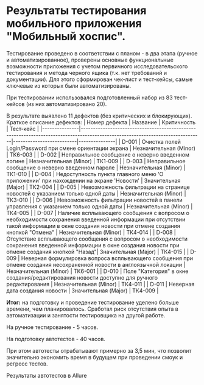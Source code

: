 # Результаты тестирования мобильного приложения "Мобильный хоспис".

Тестирование проведено в соответствии с планом - в два этапа (ручное и автоматизированное), проверены основные функциональные возможности приложения с учетом первичного исследовательского тестирования и метода черного ящика (т.к. нет требований и документации). Для этого сформирован чек-лист и тест-кейсы, самые ключевые из которых были автоматизированы.

При тестировании использовался подготовленный набор из 83 тест-кейсов (из них автоматизировано 20).

В результате выявлено 11 дефектов (без критических и блокирующих).
Краткое описание дефектов:
| Номер дефекта | Название                                                                                                                      | Критичность              |   Тест-кейс   |
|---------------|-------------------------------------------------------------------------------------------------------------------------------|--------------------------|---------------|
| D-001         | Очистка полей   Login/Password при смене ориентации экрана                                                                    | Незначительная   (Minor) |    ТК6-003    |
| D-002         | Неправильное   сообщение о неверно введенном логине                                                                           | Незначительная   (Minor) |    ТК1-009    |
| D-003         | Неправильное   сообщение о неверно введенном пароле                                                                           | Незначительная   (Minor) |    ТК1-010    |
| D-004         | Недоступность   пункта главного меню 'О приложении' при нахождении на экране 'Новости'                                        | Значительная   (Major)   |    ТК2-004    |
| D-005         | Невозможность   фильтрации на странице новостей с указанием только одной даты                                                 | Незначительная   (Minor) |    ТК3-010    |
| D-006         | Невозможность   фильтрации новостей в панели управления с указанием только одной даты                                         | Незначительная   (Minor) |    ТК4-005    |
| D-007         | Наличие   всплывающего сообщения с вопросом о необходимости сохранения введенной   информации при отсутствии такой информации в окне создания новости при отмене   создания кнопкой "Отмена" | Незначительная   (Minor) |    ТК4-014    |
| D-008         | Отсутствие   всплывающего сообщения с вопросом о необходимости сохранения введенной   информации в окне создания новости при отмене создания кнопкой   "Назад"| Значительная   (Major)   |    ТК4-015    |
| D-009         | Неверная   формулировка вопроса всплывающего сообщения при отмене создания несохраненной   новости в англоязычной локации     | Незначительная   (Minor) |    ТК6-001    |
| D-010         | Поле   "Категория" в окне создания/редактирования новости доступно для   ручного редактирования                               | Незначительная   (Minor) |    ТК4-011    |
| D-011         | Неверная дата   создания новости                                                                                              | Значительная   (Major)   |    ТК4-009    |


**Итог:** на подготовку и проведение тестирование уделено больше времени, чем планировалось. Сработал риск отсутствия опыта в автоматизации и занятости тестировщика на другой работе.

На ручное тестирование - 5 часов.

На подготовку автотестов - 40 часов.

При этом автотесты отрабатывают примерно за 3,5 мин, что позволит значительно экономить время в будущем при проведении смоук и регресс тестов.

Результаты автотестов в Allure

